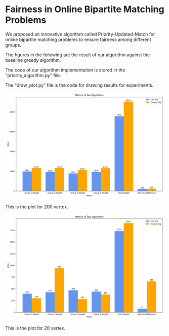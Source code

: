 # Fairness in Online Bipartite Matching Problems

We proposed an innovative algorithm called Priority-Updated-Match for online bipartite matching problems to ensure fairness among different groups.

The figures in the following are the result of our algorithm against the baseline greedy algorithm.

The code of our algorithm implementation is stored in the "priority_algorithm.py" file.

The "draw_plot.py" file is the code for drawing results for experiments.

![alt text](combined_metrics_visualization_200.png "Experiment Result with 200 vertex")

This is the plot for 200 vertex.

![alt text](combined_metrics_visualization_20.png "Experiment Result with 20 vertex")

This is the plot for 20 vertex.
